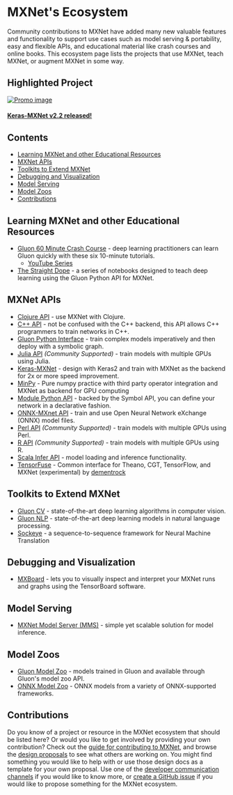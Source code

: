 # MXNet's Ecosystem

Community contributions to MXNet have added many new valuable features and functionality to support use cases such as model serving & portability, easy and flexible APIs, and educational material like crash courses and online books. This ecosystem page lists the projects that use MXNet, teach MXNet, or augment MXNet in some way.


## Highlighted Project

[![Promo image](https://cdn-images-1.medium.com/max/800/1*PwIMdZM7tpt3rmcyhlk2FQ.png)](https://medium.com/apache-mxnet/announcing-keras-mxnet-v2-2-4b8404568e75)
#### [Keras-MXNet v2.2 released!](https://medium.com/apache-mxnet/announcing-keras-mxnet-v2-2-4b8404568e75)


## Contents

* [Learning MXNet and other Educational Resources](#learning-mxnet-and-other-educational-resources)
* [MXNet APIs](#mxnet-apis)
* [Toolkits to Extend MXNet](#toolkits-to-extend-mxnet)
* [Debugging and Visualization](#debugging-and-visualization)
* [Model Serving](#model-serving)
* [Model Zoos](#model-zoos)
* [Contributions](#contributions)


## Learning MXNet and other Educational Resources

* [Gluon 60 Minute Crash Course](https://gluon-crash-course.mxnet.io/) - deep learning practitioners can learn Gluon quickly with these six 10-minute tutorials.
    - [YouTube Series](https://www.youtube.com/playlist?list=PLkEvNnRk8uVmVKRDgznk3o3LxmjFRaW7s)
* [The Straight Dope](https://gluon.mxnet.io/) - a series of notebooks designed to teach deep learning using the Gluon Python API for MXNet.


## MXNet APIs

* [Clojure API](https://github.com/apache/incubator-mxnet/tree/master/contrib/clojure-package) - use MXNet with Clojure.
* [C++ API](../api/c++/index.html) - not be confused with the C++ backend, this API allows C++ programmers to train networks in C++.
* [Gluon Python Interface](../gluon/index.html) - train complex models imperatively and then deploy with a symbolic graph.
* [Julia API](../api/julia/index.html) *(Community Supported)* - train models with multiple GPUs using Julia.
* [Keras-MXNet](https://github.com/awslabs/keras-apache-mxnet) - design with Keras2 and train with MXNet as the backend for 2x or more speed improvement.
* [MinPy](https://github.com/dmlc/minpy) - Pure numpy practice with third party operator integration and MXNet as backend for GPU computing
* [Module Python API](../api/python/index.html) - backed by the Symbol API, you can define your network in a declarative fashion.
* [ONNX-MXnet API](../api/python/contrib/onnx.html) - train and use Open Neural Network eXchange (ONNX) model files.
* [Perl API](../api/perl/index.html) *(Community Supported)* - train models with multiple GPUs using Perl.
* [R API](https://mxnet.incubator.apache.org/api/r/index.html) *(Community Supported)* - train models with multiple GPUs using R.
* [Scala Infer API](../api/scala/infer.html) - model loading and inference functionality.
* [TensorFuse](https://github.com/dementrock/tensorfuse) - Common interface for Theano, CGT, TensorFlow, and MXNet (experimental) by [dementrock](https://github.com/dementrock)


## Toolkits to Extend MXNet

* [Gluon CV](https://gluon-cv.mxnet.io/) - state-of-the-art deep learning algorithms in computer vision.
* [Gluon NLP](https://gluon-nlp.mxnet.io/) - state-of-the-art deep learning models in natural language processing.
* [Sockeye](https://github.com/awslabs/sockeye) - a sequence-to-sequence framework for Neural Machine Translation


## Debugging and Visualization

* [MXBoard](https://github.com/awslabs/mxboard) - lets you to visually inspect and interpret your MXNet runs and graphs using the TensorBoard software.


## Model Serving

* [MXNet Model Server (MMS)](https://github.com/apache/incubator-mxnet/tree/master/example/model-server/mms.md) - simple yet scalable solution for model inference.


## Model Zoos

* [Gluon Model Zoo](https://github.com/awslabs/mxnet-model-server) - models trained in Gluon and available through Gluon's model zoo API.
* [ONNX Model Zoo](https://github.com/onnx/models) - ONNX models from a variety of ONNX-supported frameworks.


## Contributions

Do you know of a project or resource in the MXNet ecosystem that should be listed here? Or would you like to get involved by providing your own contribution? Check out the [guide for contributing to MXNet](contribute.html), and browse the [design proposals](https://cwiki.apache.org/confluence/display/MXNET/Design+Proposals) to see what others are working on. You might find something you would like to help with or use those design docs as a template for your own proposal. Use one of the [developer communication channels](https://mxnet.incubator.apache.org/community/contribute.html#mxnet-dev-communications) if you would like to know more, or [create a GitHub issue](https://github.com/apache/incubator-mxnet/issues/new) if you would like to propose something for the MXNet ecosystem.
